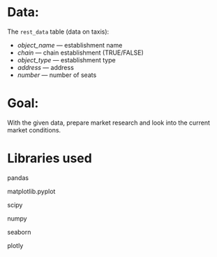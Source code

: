 # Data: 

The `rest_data` table (data on taxis):

- *object_name* — establishment name
- *chain* — chain establishment (TRUE/FALSE)
- *object_type* — establishment type
- *address* — address
- *number* — number of seats


# Goal:
With the given data, prepare market research and look into the current market conditions. 

# Libraries used
pandas

matplotlib.pyplot

scipy

numpy

seaborn

plotly
